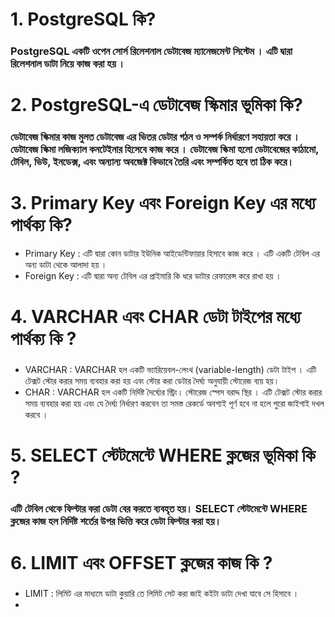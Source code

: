 # 1. PostgreSQL কি? 
### PostgreSQL একটি ওপেন সোর্স রিলেশনাল ডেটাবেজ ম্যানেজমেন্ট সিস্টেম  । এটি দ্বারা রিলেশনাল ডাটা নিয়ে কাজ করা হয় । 

# 2. PostgreSQL-এ ডেটাবেজ স্কিমার ভূমিকা কি?
### ডেটাবেজ স্কিমার  কাজ মুলত ডেটাবেজ এর ভিতর ডেটার গঠন ও সম্পর্ক নির্ধারণে সহায়তা করে । ডেটাবেজ স্কিমা লজিক্যাল কনটেইনার হিসেবে কাজ করে । ডেটাবেজ স্কিমা হলো ডেটাবেজের কাঠামো, টেবিল, ভিউ, ইনডেক্স, এবং অন্যান্য অবজেক্ট কিভাবে তৈরি এবং সম্পর্কিত হবে তা ঠিক করে।

# 3. Primary Key এবং Foreign Key এর মধ্যে পার্থক্য কি?

- Primary Key :  এটি দ্বারা কোন ডাটার ইউনিক আইডেন্টিফায়ার হিসাবে কাজ করে । এটি একটি টেবিল এর অন্য ডাটা থেকে আলাদা হয় । 
- Foreign Key : এটি দ্বারা অন্য টেবিল এর প্রাইমারি কি ধরে ডাটার রেফারেন্স করে রাখা হয় । 

# 4. VARCHAR এবং CHAR ডেটা টাইপের মধ্যে পার্থক্য কি ? 
###  
- VARCHAR : VARCHAR হল একটি ভ্যারিয়েবল-লেংথ (variable-length) ডেটা টাইপ ।  এটি টেক্সট স্টোর করার সময় ব্যবহার করা হয় এবং স্টোর করা ডেটার দৈর্ঘ্য অনুযায়ী স্টোরেজ ব্যয় হয়।
- CHAR : VARCHAR হল একটি নির্দিষ্ট দৈর্ঘ্যের স্ট্রিং। স্টোরেজ স্পেস বরাদ্দ স্থির ।  এটি টেক্সট স্টোর করার সময় ব্যবহার করা হয় এবং যে দৈর্ঘ্য নির্ধারণ করবেন তা সমস্ত রেকর্ডে অবশ্যই পূর্ণ হবে না হলে পুরো জাইগাই দখল করবে ।

# 5. SELECT স্টেটমেন্টে WHERE ক্লজের ভূমিকা কি ? 
### এটি টেবিল থেকে ফিল্টার করা ডেটা বের করতে ব্যবহৃত হয়। SELECT স্টেটমেন্টে WHERE ক্লজের কাজ হল নির্দিষ্ট শর্তের উপর ভিত্তি করে ডেটা ফিল্টার করা হয়।

# 6. LIMIT এবং OFFSET ক্লজের কাজ কি ? 
### 
- LIMIT : লিমিট এর মাধ্যমে ডাটা কুয়ারি তে লিমিট সেট করা জাই কইটা ডাটা দেখা যাবে সে হিসাবে । 
- 